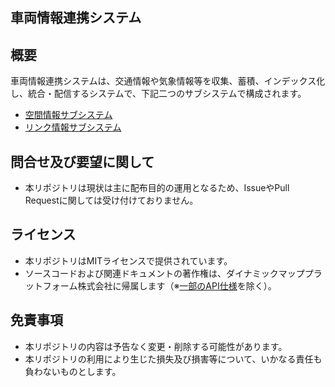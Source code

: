 ## 車両情報連携システム

## 概要

車両情報連携システムは、交通情報や気象情報等を収集、蓄積、インデックス化し、統合・配信するシステムで、下記二つのサブシステムで構成されます。

- [空間情報サブシステム](spatial-information-subsystem)
- [リンク情報サブシステム](link-information-subsystem)

## 問合せ及び要望に関して

- 本リポジトリは現状は主に配布目的の運用となるため、IssueやPull Requestに関しては受け付けておりません。

## ライセンス

- 本リポジトリはMITライセンスで提供されています。
- ソースコードおよび関連ドキュメントの著作権は、ダイナミックマッププラットフォーム株式会社に帰属します（※[一部のAPI仕様](spatial-information-subsystem/openapi)を除く）。

## 免責事項

- 本リポジトリの内容は予告なく変更・削除する可能性があります。
- 本リポジトリの利用により生じた損失及び損害等について、いかなる責任も負わないものとします。
